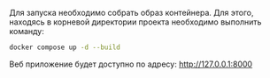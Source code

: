 Для запуска необходимо собрать образ контейнера. Для этого, находясь в корневой директории проекта
необходимо выполнить команду:

```bash
docker compose up -d --build
```

Веб приложение будет доступно по адресу: http://127.0.0.1:8000
